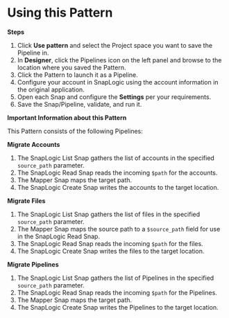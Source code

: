 # Using this Pattern

**Steps**

1. Click **Use pattern** and select the Project space you want to save the Pipeline in.
2. In **Designer**, click the Pipelines icon on the left panel and browse to the location where you saved the Pattern.
3. Click the Pattern to launch it as a Pipeline.
4. Configure your account in SnapLogic using the account information in the original application.
5. Open each Snap and configure the **Settings** per your requirements.
6. Save the Snap/Pipeline, validate, and run it.

**Important Information about this Pattern**

This Pattern consists of the following Pipelines:

**Migrate Accounts**

1. The SnapLogic List Snap gathers the list of accounts in the specified `source_path` parameter.&#x20;
2. The SnapLogic Read Snap reads the incoming `$path` for the accounts.&#x20;
3. The Mapper Snap maps the target path.
4. The SnapLogic Create Snap writes the accounts to the target location.

**Migrate Files**

1. The SnapLogic List Snap gathers the list of files in the specified `source_path` parameter.
2. The Mapper Snap maps the source path to a `$source_path` field for use in the SnapLogic Read Snap.&#x20;
3. The SnapLogic Read Snap reads the incoming `$path` for the files.&#x20;
4. The SnapLogic Create Snap writes the files to the target location.

**Migrate Pipelines**

1. The SnapLogic List Snap gathers the list of Pipelines in the specified `source_path` parameter.&#x20;
2. The SnapLogic Read Snap reads the incoming `$path` for the Pipelines.&#x20;
3. The Mapper Snap maps the target path.&#x20;
4. The SnapLogic Create Snap writes the Pipelines to the target location.

